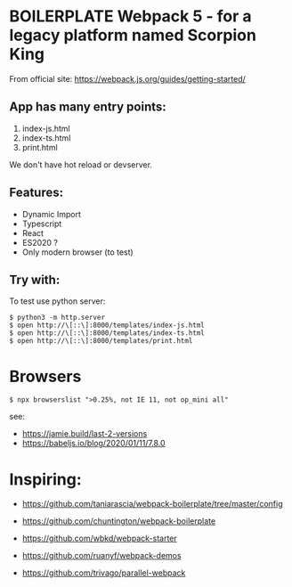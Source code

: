 # BOILERPLATE Webpack 5 - for a legacy platform named Scorpion King

From official site: https://webpack.js.org/guides/getting-started/

## App has many entry points:

1. index-js.html
2. index-ts.html
3. print.html

We don't have hot reload or devserver.

## Features:

- Dynamic Import
- Typescript
- React
- ES2020 ?
- Only modern browser (to test)

## Try with:

To test use python server:

````console
$ python3 -m http.server
$ open http://\[::\]:8000/templates/index-js.html
$ open http://\[::\]:8000/templates/index-ts.html
$ open http://\[::\]:8000/templates/print.html
````

# Browsers

````console
$ npx browserslist ">0.25%, not IE 11, not op_mini all"
````

see:
- https://jamie.build/last-2-versions
- https://babeljs.io/blog/2020/01/11/7.8.0

# Inspiring:

- https://github.com/taniarascia/webpack-boilerplate/tree/master/config

- https://github.com/chuntington/webpack-boilerplate
- https://github.com/wbkd/webpack-starter

- https://github.com/ruanyf/webpack-demos
- https://github.com/trivago/parallel-webpack
